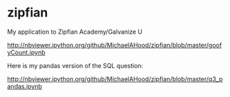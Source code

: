 # zipfian
My application to Zipfian Academy/Galvanize U

http://nbviewer.ipython.org/github/MichaelAHood/zipfian/blob/master/goofyCount.ipynb

Here is my pandas version of the SQL question:

http://nbviewer.ipython.org/github/MichaelAHood/zipfian/blob/master/q3_pandas.ipynb
